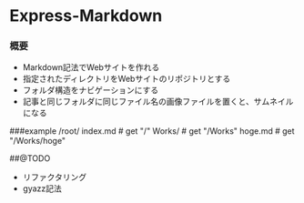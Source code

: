 # Express-Markdown
### 概要
* Markdown記法でWebサイトを作れる
* 指定されたディレクトリをWebサイトのリポジトリとする
* フォルダ構造をナビゲーションにする
* 記事と同じフォルダに同じファイル名の画像ファイルを置くと、サムネイルになる

###example
    /root/ index.md # get "/"
           Works/    # get "/Works"
           			 hoge.md # get "/Works/hoge"

##@TODO
* リファクタリング
* gyazz記法

